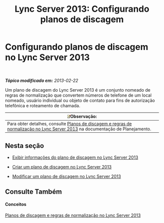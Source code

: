 ﻿---
title: 'Lync Server 2013: Configurando planos de discagem'
TOCTitle: Configurando planos de discagem
ms:assetid: d4a4d803-f1a8-4ed9-907e-5f532a0f6c6b
ms:mtpsurl: https://technet.microsoft.com/pt-br/library/Gg398922(v=OCS.15)
ms:contentKeyID: 49308219
ms.date: 05/19/2016
mtps_version: v=OCS.15
ms.translationtype: HT
---

# Configurando planos de discagem no Lync Server 2013

 

_**Tópico modificado em:** 2013-02-22_

Um plano de discagem do Lync Server 2013 é um conjunto nomeado de regras de normalização que convertem números de telefone de um local nomeado, usuário individual ou objeto de contato para fins de autorização telefônica e roteamento de chamada.

<table>
<thead>
<tr class="header">
<th><img src="images/Gg425756.note(OCS.15).gif" title="note" alt="note" />Observação:</th>
</tr>
</thead>
<tbody>
<tr class="odd">
<td>Para obter detalhes, consulte <a href="lync-server-2013-dial-plans-and-normalization-rules.md">Planos de discagem e regras de normalização no Lync Server 2013</a> na documentação de Planejamento.</td>
</tr>
</tbody>
</table>


## Nesta seção

  - [Exibir informações do plano de discagem no Lync Server 2013](lync-server-2013-view-dial-plan-information.md)

  - [Criar um plano de discagem no Lync Server 2013](lync-server-2013-create-a-dial-plan.md)

  - [Modificar um plano de discagem no Lync Server 2013](lync-server-2013-modify-a-dial-plan.md)

## Consulte Também

#### Conceitos

[Planos de discagem e regras de normalização no Lync Server 2013](lync-server-2013-dial-plans-and-normalization-rules.md)

